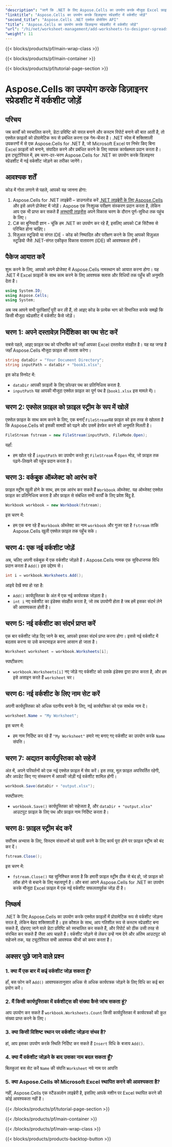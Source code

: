 ```yaml
---
"description": "जानें कि .NET के लिए Aspose.Cells का उपयोग करके मौजूदा Excel फ़ाइलों में नई वर्कशीट कैसे जोड़ें। आपके कोडिंग कार्यों को सरल बनाने के लिए उदाहरणों, FAQ और बहुत कुछ के साथ चरण-दर-चरण मार्गदर्शिका।"
"linktitle": "Aspose.Cells का उपयोग करके डिज़ाइनर स्प्रेडशीट में वर्कशीट जोड़ें"
"second_title": "Aspose.Cells .NET एक्सेल प्रोसेसिंग API"
"title": "Aspose.Cells का उपयोग करके डिज़ाइनर स्प्रेडशीट में वर्कशीट जोड़ें"
"url": "/hi/net/worksheet-management/add-worksheets-to-designer-spreadsheet/"
"weight": 11
---
```


{{< blocks/products/pf/main-wrap-class >}}

{{< blocks/products/pf/main-container >}}

{{< blocks/products/pf/tutorial-page-section >}}

# Aspose.Cells का उपयोग करके डिज़ाइनर स्प्रेडशीट में वर्कशीट जोड़ें

## परिचय
जब कार्यों को स्वचालित करने, डेटा प्रविष्टि को सरल बनाने और कस्टम रिपोर्ट बनाने की बात आती है, तो एक्सेल फ़ाइलों को प्रोग्रामेटिक रूप से प्रबंधित करना एक गेम-चेंजर है। .NET स्पेस में शक्तिशाली उपकरणों में से एक Aspose.Cells for .NET है, जो Microsoft Excel पर निर्भर किए बिना Excel फ़ाइलों को बनाने, संपादित करने और प्रबंधित करने के लिए व्यापक कार्यक्षमता प्रदान करता है। इस ट्यूटोरियल में, हम चरण-दर-चरण Aspose.Cells for .NET का उपयोग करके डिज़ाइनर स्प्रेडशीट में नई वर्कशीट जोड़ने का तरीका जानेंगे।
## आवश्यक शर्तें
कोड में गोता लगाने से पहले, आपको यह जानना होगा:
1. Aspose.Cells for .NET लाइब्रेरी – डाउनलोड करें [.NET लाइब्रेरी के लिए Aspose.Cells](https://releases.aspose.com/cells/net/) और इसे अपने प्रोजेक्ट में जोड़ें। Aspose एक निःशुल्क परीक्षण संस्करण प्रदान करता है, लेकिन आप एक भी प्राप्त कर सकते हैं [अस्थायी लाइसेंस](https://purchase.aspose.com/temporary-license/) अपने विकास चरण के दौरान पूर्ण-सुविधा तक पहुंच के लिए।
2. C# का बुनियादी ज्ञान - चूंकि हम .NET का उपयोग कर रहे हैं, इसलिए आपको C# सिंटैक्स से परिचित होना चाहिए।
3. विज़ुअल स्टूडियो या संगत IDE - कोड को निष्पादित और परीक्षण करने के लिए आपको विज़ुअल स्टूडियो जैसे .NET-संगत एकीकृत विकास वातावरण (IDE) की आवश्यकता होगी।
## पैकेज आयात करें
शुरू करने के लिए, आपको अपने प्रोजेक्ट में Aspose.Cells नामस्थान को आयात करना होगा। यह .NET में Excel फ़ाइलों के साथ काम करने के लिए आवश्यक क्लास और विधियों तक पहुँच की अनुमति देता है।
```csharp
using System.IO;
using Aspose.Cells;
using System;
```
अब जब आपने सभी पूर्वापेक्षाएँ पूरी कर ली हैं, तो आइए कोड के प्रत्येक भाग को विभाजित करके समझें कि किसी मौजूदा स्प्रेडशीट में वर्कशीट कैसे जोड़ें।
## चरण 1: अपने दस्तावेज़ निर्देशिका का पथ सेट करें
सबसे पहले, आइए फ़ाइल पथ को परिभाषित करें जहाँ आपका Excel दस्तावेज़ संग्रहीत है। यह वह जगह है जहाँ Aspose.Cells मौजूदा फ़ाइल की तलाश करेगा।
```csharp
string dataDir = "Your Document Directory";
string inputPath = dataDir + "book1.xlsx";
```
इस कोड स्निपेट में:
- `dataDir` आपकी फ़ाइलों के लिए फ़ोल्डर पथ का प्रतिनिधित्व करता है.
- `inputPath` यह आपकी मौजूदा एक्सेल फ़ाइल का पूर्ण पथ है (`book1.xlsx` इस मामले में)।
## चरण 2: एक्सेल फ़ाइल को फ़ाइल स्ट्रीम के रूप में खोलें
एक्सेल फ़ाइल के साथ काम करने के लिए, एक बनाएँ `FileStream`यह फ़ाइल को इस तरह से खोलता है कि Aspose.Cells को इसकी सामग्री को पढ़ने और उसमें हेरफेर करने की अनुमति मिलती है।
```csharp
FileStream fstream = new FileStream(inputPath, FileMode.Open);
```
यहाँ:
- हम खोल रहे हैं `inputPath` का उपयोग करते हुए `FileStream` में `Open` मोड, जो फ़ाइल तक पढ़ने-लिखने की पहुंच प्रदान करता है।
## चरण 3: वर्कबुक ऑब्जेक्ट को आरंभ करें
फ़ाइल स्ट्रीम खुली होने के साथ, हम एक आरंभ कर सकते हैं `Workbook` ऑब्जेक्ट. यह ऑब्जेक्ट एक्सेल फ़ाइल का प्रतिनिधित्व करता है और फ़ाइल से संबंधित सभी कार्यों के लिए प्रवेश बिंदु है.
```csharp
Workbook workbook = new Workbook(fstream);
```
इस चरण में:
- हम एक बना रहे हैं `Workbook` ऑब्जेक्ट का नाम `workbook` और गुजर रहा है `fstream` ताकि Aspose.Cells खुली एक्सेल फ़ाइल तक पहुँच सके।
## चरण 4: एक नई वर्कशीट जोड़ें
अब, चलिए अपनी वर्कबुक में एक वर्कशीट जोड़ते हैं। Aspose.Cells नामक एक सुविधाजनक विधि प्रदान करता है `Add()` इस उद्देश्य से।
```csharp
int i = workbook.Worksheets.Add();
```
आइये देखें क्या हो रहा है:
- `Add()` कार्यपुस्तिका के अंत में एक नई कार्यपत्रक जोड़ता है।
- `int i` नए वर्कशीट का इंडेक्स संग्रहीत करता है, जो तब उपयोगी होता है जब हमें इसका संदर्भ लेने की आवश्यकता होती है।
## चरण 5: नई वर्कशीट का संदर्भ प्राप्त करें
एक बार वर्कशीट जोड़ दिए जाने के बाद, आपको इसका संदर्भ प्राप्त करना होगा। इससे नई वर्कशीट में बदलाव करना या उसे कस्टमाइज़ करना आसान हो जाता है।
```csharp
Worksheet worksheet = workbook.Worksheets[i];
```
स्पष्टीकरण:
- `workbook.Worksheets[i]` नए जोड़े गए वर्कशीट को उसके इंडेक्स द्वारा प्राप्त करता है, और हम इसे असाइन करते हैं `worksheet` चर।
## चरण 6: नई वर्कशीट के लिए नाम सेट करें
अपनी कार्यपुस्तिका को अधिक पठनीय बनाने के लिए, नई कार्यपत्रिका को एक सार्थक नाम दें।
```csharp
worksheet.Name = "My Worksheet";
```
इस चरण में:
- हम नाम निर्दिष्ट कर रहे हैं `"My Worksheet"` हमारे नए बनाए गए वर्कशीट का उपयोग करके `Name` संपत्ति।
## चरण 7: अद्यतन कार्यपुस्तिका को सहेजें
अंत में, अपने परिवर्तनों को एक नई एक्सेल फ़ाइल में सेव करें। इस तरह, मूल फ़ाइल अपरिवर्तित रहेगी, और अपडेट किए गए संस्करण में आपकी जोड़ी गई वर्कशीट शामिल होगी।
```csharp
workbook.Save(dataDir + "output.xlsx");
```
स्पष्टीकरण:
- `workbook.Save()` कार्यपुस्तिका को सहेजता है, और `dataDir + "output.xlsx"` आउटपुट फ़ाइल के लिए पथ और फ़ाइल नाम निर्दिष्ट करता है।
## चरण 8: फ़ाइल स्ट्रीम बंद करें
सर्वोत्तम अभ्यास के लिए, सिस्टम संसाधनों को खाली करने के लिए कार्य पूरा होने पर फ़ाइल स्ट्रीम को बंद कर दें।
```csharp
fstream.Close();
```
इस चरण में:
- `fstream.Close()` यह सुनिश्चित करता है कि हमारी फ़ाइल स्ट्रीम ठीक से बंद हो, जो फ़ाइल को लॉक होने से बचाने के लिए महत्वपूर्ण है।
और बस! आपने Aspose.Cells for .NET का उपयोग करके मौजूदा Excel फ़ाइल में एक नई वर्कशीट सफलतापूर्वक जोड़ दी है।
## निष्कर्ष
.NET के लिए Aspose.Cells का उपयोग करके एक्सेल फ़ाइलों में प्रोग्रामेटिक रूप से वर्कशीट जोड़ना सरल है, लेकिन बेहद शक्तिशाली है। इस कौशल के साथ, आप गतिशील रूप से कस्टम स्प्रेडशीट बना सकते हैं, दोहराए जाने वाले डेटा प्रविष्टि को स्वचालित कर सकते हैं, और रिपोर्ट को ठीक उसी तरह से संरचित कर सकते हैं जैसा आप चाहते हैं। वर्कशीट जोड़ने से लेकर उन्हें नाम देने और अंतिम आउटपुट को सहेजने तक, यह ट्यूटोरियल सभी आवश्यक चीजों को कवर करता है।
## अक्सर पूछे जाने वाले प्रश्न
### 1. क्या मैं एक बार में कई वर्कशीट जोड़ सकता हूँ?
हाँ, बस फोन करें `Add()` आवश्यकतानुसार अधिक से अधिक कार्यपत्रक जोड़ने के लिए विधि का कई बार प्रयोग करें।
### 2. मैं किसी कार्यपुस्तिका में वर्कशीट्स की संख्या कैसे जांच सकता हूं?
आप उपयोग कर सकते हैं `workbook.Worksheets.Count` किसी कार्यपुस्तिका में कार्यपत्रकों की कुल संख्या प्राप्त करने के लिए।
### 3. क्या किसी विशिष्ट स्थान पर वर्कशीट जोड़ना संभव है?
हां, आप इसका उपयोग करके स्थिति निर्दिष्ट कर सकते हैं `Insert` विधि के बजाय `Add()`.
### 4. क्या मैं वर्कशीट जोड़ने के बाद उसका नाम बदल सकता हूँ?
बिलकुल! बस सेट करें `Name` की संपत्ति `Worksheet` नये नाम पर आपत्ति
### 5. क्या Aspose.Cells को Microsoft Excel स्थापित करने की आवश्यकता है?
नहीं, Aspose.Cells एक स्टैंडअलोन लाइब्रेरी है, इसलिए आपके मशीन पर Excel स्थापित करने की कोई आवश्यकता नहीं है।


{{< /blocks/products/pf/tutorial-page-section >}}

{{< /blocks/products/pf/main-container >}}

{{< /blocks/products/pf/main-wrap-class >}}

{{< blocks/products/products-backtop-button >}}
